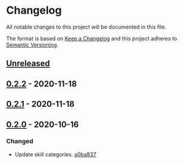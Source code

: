# Changelog

All notable changes to this project will be documented in this file.

The format is based on [Keep a Changelog](http://keepachangelog.com/)
and this project adheres to [Semantic Versioning](http://semver.org/).

## [Unreleased](https://github.com/atomist-skills/update-leiningen-dependencies-skill/compare/0.2.2...HEAD)

## [0.2.2](https://github.com/atomist-skills/update-leiningen-dependencies-skill/compare/0.2.1...0.2.2) - 2020-11-18

## [0.2.1](https://github.com/atomist-skills/update-leiningen-dependencies-skill/compare/0.2.0...0.2.1) - 2020-11-18

## [0.2.0](https://github.com/atomist-skills/update-leiningen-dependencies-skill/tree/0.2.0) - 2020-10-16

### Changed

-   Update skill categories. [a0ba837](https://github.com/atomist-skills/update-leiningen-dependencies-skill/commit/a0ba8376ec1ce64f4b80b0f57bbc7c73e7209bae)
